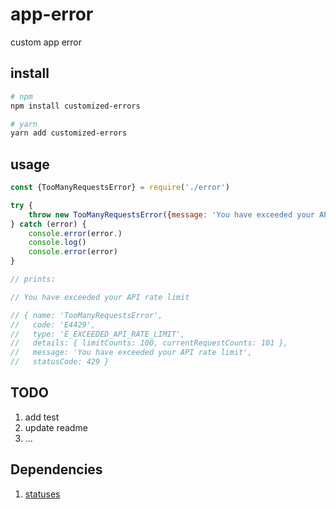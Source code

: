 # app-error
custom app error

## install

```bash 
# npm
npm install customized-errors

# yarn
yarn add customized-errors
```

## usage

```js
const {TooManyRequestsError} = require('./error')

try {
    throw new TooManyRequestsError({message: 'You have exceeded your API rate limit', type: 'E_EXCEEDED_API_RATE_LIMIT', detail:{limitCounts: 100, currentRequestCounts: 101})  
} catch (error) {
    console.error(error.)
    console.log()
    console.error(error)
}

// prints:

// You have exceeded your API rate limit

// { name: 'TooManyRequestsError',
//   code: 'E4429',
//   type: 'E_EXCEEDED_API_RATE_LIMIT',
//   details: { limitCounts: 100, currentRequestCounts: 101 },
//   message: 'You have exceeded your API rate limit',
//   statusCode: 429 }
```

## TODO

1. add test
2. update readme
3. ...

## Dependencies

1. [statuses](https://github.com/jshttp/statuses#readme)